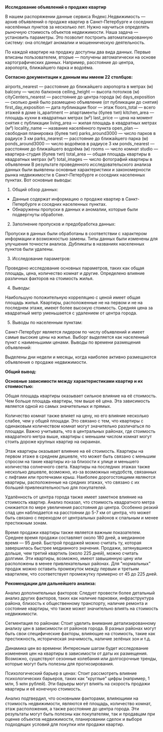 **Исследование объявлений о продаже квартир**


В нашем распоряжении данные сервиса Яндекс.Недвижимость — архив объявлений о продаже квартир в Санкт-Петербурге и соседних населённых пунктов за несколько лет. Нужно научиться определять рыночную стоимость объектов недвижимости. Наша задача — установить параметры. Это позволит построить автоматизированную систему: она отследит аномалии и мошенническую деятельность.

По каждой квартире на продажу доступны два вида данных. Первые вписаны пользователем, вторые — получены автоматически на основе картографических данных. Например, расстояние до центра, аэропорта, ближайшего парка и водоёма.

**Согласно документации к данным мы имеем 22 столбцов:**

airports_nearest — расстояние до ближайшего аэропорта в метрах (м)
balcony — число балконов
ceiling_height — высота потолков (м)
cityCenters_nearest — расстояние до центра города (м)
days_exposition — сколько дней было размещено объявление (от публикации до снятия)
first_day_exposition — дата публикации
floor — этаж
floors_total — всего этажей в доме
is_apartment — апартаменты (булев тип)
kitchen_area — площадь кухни в квадратных метрах (м²)
last_price — цена на момент снятия с публикации
living_area — жилая площадь в квадратных метрах (м²)
locality_name — название населённого пункта
open_plan — свободная планировка (булев тип)
parks_around3000 — число парков в радиусе 3 км
parks_nearest — расстояние до ближайшего парка (м)
ponds_around3000 — число водоёмов в радиусе 3 км
ponds_nearest — расстояние до ближайшего водоёма (м)
rooms — число комнат
studio — квартира-студия (булев тип)
total_area — общая площадь квартиры в квадратных метрах (м²)
total_images — число фотографий квартиры в объявлении
В результате проведенного исследовательского анализа данных были выявлены основные характеристики и закономерности рынка недвижимости в Санкт-Петербурге и соседних населенных пунктах. Вот основные выводы:

1. Общий обзор данных:

- Данные содержат информацию о продаже квартир в Санкт-Петербурге и соседних населенных пунктах.
- Обнаружены пропуски в данных и аномалии, которые были подвергнуты обработке.
  
2. Заполнение пропусков и предобработка данных:

Пропуски в данных были обработаны в соответствии с характером информации и возможностью замены.
Типы данных были изменены для улучшения точности анализа.
Дубликаты в названиях населенных пунктов были удалены.

3. Исследование параметров:

Проведено исследование основных параметров, таких как общая площадь, цена, количество комнат и другие.
Определено влияние различных факторов на стоимость жилья.

4. Выводы:

Наибольшую положительную корреляцию с ценой имеет общая площадь жилья.
Квартиры, расположенные не на первом и не на последнем этаже, имеют более высокую стоимость.
Средняя цена за квадратный метр уменьшается с удалением от центра города.

5. Выводы по населенным пунктам:

Санкт-Петербург является лидером по числу объявлений и имеет самые высокие цены на жилье.
Выборг выделяется как населенный пункт с наименьшими ценами.
Выводы по времени размещения объявлений:

Выделены дни недели и месяцы, когда наиболее активно размещаются объявления о продаже недвижимости.

**Общий вывод:**

**Основные зависимости между характеристиками квартир и их стоимостью:**

Общая площадь квартиры оказывает сильное влияние на её стоимость. Чем больше площадь квартиры, тем выше её цена. Эта зависимость является одной из самых значительных и прямых.

Количество комнат также влияет на цену, но его влияние несколько слабее, чем у общей площади. Это связано с тем, что квартиры с одинаковым количеством комнат могут значительно различаться по площади. Важно учитывать, что в центральных районах, где стоимость квадратного метра выше, квартиры с меньшим числом комнат могут стоить дороже крупных квартир на окраинах.

Этаж квартиры оказывает влияние на её стоимость. Квартиры на первом этаже в среднем дешевле, что может быть связано с меньшим спросом на такие квартиры из-за близости к улице и меньшего количества солнечного света. Квартиры на последних этажах также несколько дешевле, возможно, из-за возможных неудобств, связанных с лифтами или протечками крыш. Наиболее дорогостоящими являются квартиры, расположенные на средних этажах, что связано с их большей привлекательностью для покупателей.

Удалённость от центра города также имеет заметное влияние на стоимость квартир. Анализ показал, что стоимость квадратного метра снижается по мере увеличения расстояния до центра. Особенно резкий спад цен наблюдается на расстоянии до 5-7 км от центра, что может быть связано с переходом от центральных районов к спальным и менее престижным зонам.

Время продажи квартиры также является важным показателем. Среднее время продажи составляет около 180 дней, а медианное время — 95 дней. Быстрой продажей можно считать ту, которая завершилась быстрее медианного значения. Продажи, затянувшиеся дольше, чем третий квартиль (около 225 дней), можно считать долгими. Эти квартиры, возможно, имеют завышенную цену или расположены в менее привлекательных районах. Для "нормальных" продаж можно оставить промежуток между первым и третьим квартилем, что соответствует промежутку примерно от 45 до 225 дней.

**Рекомендации для дальнейшего анализа:**

Анализ дополнительных факторов: Следует провести более детальный анализ других факторов, таких как наличие парковки, инфраструктура района, близость к общественному транспорту, наличие ремонта и состояние квартиры, что также может значительно влиять на стоимость недвижимости.

Сегментация по районам: Стоит уделить внимание детализированному анализу цен в зависимости от районов города. В разных районах могут быть свои специфические факторы, влияющие на стоимость, такие как престижность, историческая значимость, наличие зелёных зон и т.д.

Динамика цен во времени: Интересным шагом будет исследование изменения цен на квартиры в зависимости от даты их размещения. Возможно, существуют сезонные колебания или долгосрочные тренды, которые могут быть полезны для прогнозирования.

Психологический барьер в ценах: Стоит рассмотреть влияние психологических барьеров, таких как "круглые" цифры (например, 1 млн, 5 млн рублей). Эти барьеры могут влиять на скорость продажи квартиры и её конечную стоимость.

Анализ подтвердил, что основными факторами, влияющими на стоимость недвижимости, являются её площадь, количество комнат, этаж расположения, а также расстояние до центра города. Эти результаты могут быть полезны как покупателям, так и продавцам при оценке объектов недвижимости, планировании сделок и выборе подходящих условий для покупки или продажи квартир.
